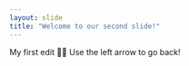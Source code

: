```yaml
---
layout: slide
title: "Welcome to our second slide!"
---
```

My first edit 💪🏾
Use the left arrow to go back!
